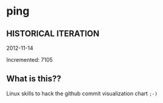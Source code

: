 # ping

## HISTORICAL ITERATION
2012-11-14

Incremented: 7105

## What is this?? 
Linux skills to hack the github commit visualization chart `;-)`
